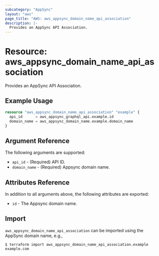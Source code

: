 ```yaml
---
subcategory: "AppSync"
layout: "aws"
page_title: "AWS: aws_appsync_domain_name_api_association"
description: |-
  Provides an AppSync API Association.
---
```


# Resource: aws_appsync_domain_name_api_association

Provides an AppSync API Association.

## Example Usage

```terraform
resource "aws_appsync_domain_name_api_association" "example" {
  api_id      = aws_appsync_graphql_api.example.id
  domain_name = aws_appsync_domain_name.example.domain_name
}
```

## Argument Reference

The following arguments are supported:

* `api_id` - (Required) API ID.
* `domain_name` - (Required) Appsync domain name.

## Attributes Reference

In addition to all arguments above, the following attributes are exported:

* `id` - The Appsync domain name.


## Import

`aws_appsync_domain_name_api_association` can be imported using the AppSync domain name, e.g.,

```
$ terraform import aws_appsync_domain_name_api_association.example example.com
```
